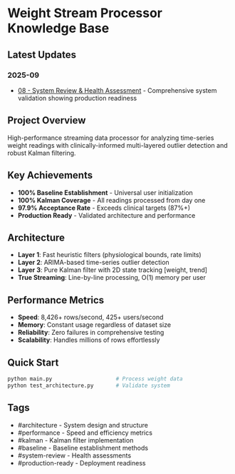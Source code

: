 # Weight Stream Processor Knowledge Base

## Latest Updates

### 2025-09
- [08 - System Review & Health Assessment](2025-09/08-weight-stream-processor-system-review.md) - Comprehensive system validation showing production readiness

## Project Overview

High-performance streaming data processor for analyzing time-series weight readings with clinically-informed multi-layered outlier detection and robust Kalman filtering.

## Key Achievements
- **100% Baseline Establishment** - Universal user initialization
- **100% Kalman Coverage** - All readings processed from day one  
- **97.9% Acceptance Rate** - Exceeds clinical targets (87%+)
- **Production Ready** - Validated architecture and performance

## Architecture
- **Layer 1**: Fast heuristic filters (physiological bounds, rate limits)
- **Layer 2**: ARIMA-based time-series outlier detection
- **Layer 3**: Pure Kalman filter with 2D state tracking [weight, trend]
- **True Streaming**: Line-by-line processing, O(1) memory per user

## Performance Metrics
- **Speed**: 8,426+ rows/second, 425+ users/second
- **Memory**: Constant usage regardless of dataset size
- **Reliability**: Zero failures in comprehensive testing
- **Scalability**: Handles millions of rows effortlessly

## Quick Start
```bash
python main.py                    # Process weight data
python test_architecture.py       # Validate system
```

## Tags
- #architecture - System design and structure
- #performance - Speed and efficiency metrics
- #kalman - Kalman filter implementation
- #baseline - Baseline establishment methods
- #system-review - Health assessments
- #production-ready - Deployment readiness
